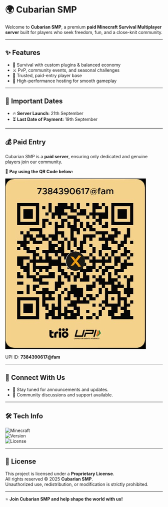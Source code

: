 # 🌍 Cubarian SMP

Welcome to **Cubarian SMP**, a premium **paid Minecraft Survival Multiplayer server** built for players who seek freedom, fun, and a close-knit community.  

---

## ✨ Features
- 🏰 Survival with custom plugins & balanced economy  
- ⚔️ PvP, community events, and seasonal challenges  
- 🤝 Trusted, paid-entry player base  
- 🚀 High-performance hosting for smooth gameplay  

---

## 📅 Important Dates
- 🔥 **Server Launch:** 21th September  
- ⏳ **Last Date of Payment:** 19th September  

---

## 💰 Paid Entry
Cubarian SMP is a **paid server**, ensuring only dedicated and genuine players join our community.  

📲 **Pay using the QR Code below:**  

![Cubarian SMP Payment QR](qr_code.jpg)  

UPI ID: **7384390617@fam**

---

## 🔗 Connect With Us
- 📢 Stay tuned for announcements and updates.  
- 💬 Community discussions and support available.  

---

## 🛠 Tech Info
![Minecraft](https://img.shields.io/badge/Minecraft-Java%20Edition-brightgreen)  
![Version](https://img.shields.io/badge/Version-1.20%2B-blue)  
![License](https://img.shields.io/badge/License-Proprietary-red)  

---

## 📜 License
This project is licensed under a **Proprietary License**.  
All rights reserved © 2025 **Cubarian SMP**.  
Unauthorized use, redistribution, or modification is strictly prohibited.  

---

⭐ **Join Cubarian SMP and help shape the world with us!**  
